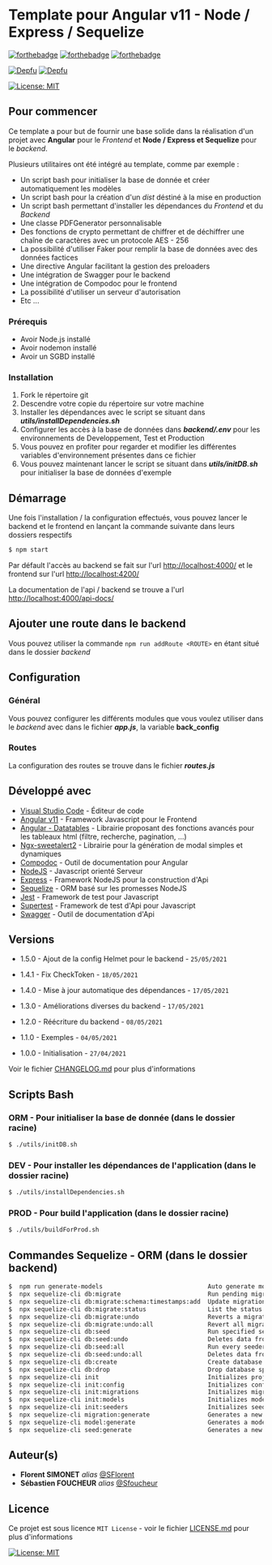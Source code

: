 ﻿# Template pour Angular v11 - Node / Express / Sequelize

[![forthebadge](https://forthebadge.com/images/badges/built-with-love.svg)](https://forthebadge.com) [![forthebadge](https://forthebadge.com/images/badges/it-works-why.svg)](https://forthebadge.com) [![forthebadge](https://forthebadge.com/images/badges/powered-by-black-magic.svg)](https://forthebadge.com)

[![Depfu](https://badges.depfu.com/badges/a89d2322e30be2ad63350af5f0da8885/status.svg)](https://depfu.com) [![Depfu](https://badges.depfu.com/badges/a89d2322e30be2ad63350af5f0da8885/overview.svg)](https://depfu.com/github/SFlorent/template-angular-node?project_id=26257)

[![License: MIT](https://img.shields.io/badge/License-MIT-yellow.svg)](https://opensource.org/licenses/MIT)

## Pour commencer

Ce template a pour but de fournir une base solide dans la réalisation d'un projet avec **Angular** pour le *Frontend* et **Node / Express et Sequelize** pour le *backend*.

Plusieurs utilitaires ont été intégré au template, comme par exemple :

* Un script bash pour initialiser la base de donnée et créer automatiquement les modèles
* Un script bash pour la création d'un *dist* déstiné à la mise en production
* Un script bash permettant d'installer les dépendances du *Frontend* et du *Backend*
* Une classe PDFGenerator personnalisable
* Des fonctions de crypto permettant de chiffrer et de déchiffrer une chaîne de caractères avec un protocole AES - 256
* La possibilité d'utiliser Faker pour remplir la base de données avec des données factices
* Une directive Angular facilitant la gestion des preloaders
* Une intégration de Swagger pour le backend
* Une intégration de Compodoc pour le frontend
* La possibilité d'utiliser un serveur d'autorisation
* Etc ...

### Prérequis

* Avoir Node.js installé
* Avoir nodemon installé
* Avoir un SGBD installé

### Installation

1. Fork le répertoire git
2. Descendre votre copie du répertoire sur votre machine
3. Installer les dépendances avec le script se situant dans ***utils/installDependencies.sh***
4. Configurer les accès à la base de données dans ***backend/.env*** pour les environnements de Developpement, Test et Production
5. Vous pouvez en profiter pour regarder et modifier les différentes variables d'environnement présentes dans ce fichier
6. Vous pouvez maintenant lancer le script se situant dans ***utils/initDB.sh*** pour initialiser la base de données d'exemple

## Démarrage

Une fois l'installation / la configuration effectués, vous pouvez lancer le backend et le frontend en lançant la commande suivante dans leurs dossiers respectifs

```sh
$ npm start
```

Par défault l'accès au backend se fait sur l'url <http://localhost:4000/> et le frontend sur l'url <http://localhost:4200/>

La documentation de l'api / backend se trouve a l'url <http://localhost:4000/api-docs/>

## Ajouter une route dans le backend

Vous pouvez utiliser la commande `npm run addRoute <ROUTE>` en étant situé dans le dossier *backend*

## Configuration

### Général

Vous pouvez configurer les différents modules que vous voulez utiliser dans le *backend* avec dans le fichier ***app.js***, la variable **back_config**

### Routes

La configuration des routes se trouve dans le fichier ***routes.js***

## Développé avec

* [Visual Studio Code](https://code.visualstudio.com/) - Éditeur de code
* [Angular v11](https://angular.io/) - Framework Javascript pour le Frontend
* [Angular - Datatables](http://l-lin.github.io/angular-datatables/#/welcome) - Librairie proposant des fonctions avancés pour les tableaux html (filtre, recherche, pagination, ...)
* [Ngx-sweetalert2](https://www.npmjs.com/package/@sweetalert2/ngx-sweetalert2) - Librairie pour la génération de modal simples et dynamiques
* [Compodoc](https://compodoc.app/) - Outil de documentation pour Angular
* [NodeJS](https://nodejs.org/en/) - Javascript orienté Serveur
* [Express](https://expressjs.com/fr/) - Framework NodeJS pour la construction d'Api
* [Sequelize](https://sequelize.org/) - ORM basé sur les promesses NodeJS
* [Jest](https://jestjs.io/) - Framework de test pour Javascript
* [Supertest](https://www.npmjs.com/package/supertest) - Framework de test d'Api pour Javascript
* [Swagger](https://swagger.io/) - Outil de documentation d'Api

## Versions

* 1.5.0 - Ajout de la config Helmet pour le backend - `25/05/2021`

* 1.4.1 - Fix CheckToken - `18/05/2021`

* 1.4.0 - Mise à jour automatique des dépendances - `17/05/2021`

* 1.3.0 - Améliorations diverses du backend - `17/05/2021`

* 1.2.0 - Réécriture du backend - `08/05/2021`

* 1.1.0 - Exemples - `04/05/2021`

* 1.0.0 - Initialisation - `27/04/2021`

Voir le fichier [CHANGELOG.md](CHANGELOG.md) pour plus d'informations

## Scripts Bash

### ORM - Pour initialiser la base de donnée (dans le dossier racine)

```sh
$ ./utils/initDB.sh
```

### DEV - Pour installer les dépendances de l'application (dans le dossier racine)

```sh
$ ./utils/installDependencies.sh
```

### PROD - Pour build l'application (dans le dossier racine)

```sh
$ ./utils/buildForProd.sh
```

## Commandes Sequelize - ORM (dans le dossier backend)

```sh
$  npm run generate-models                             Auto generate models
$  npx sequelize-cli db:migrate                        Run pending migrations
$  npx sequelize-cli db:migrate:schema:timestamps:add  Update migration table to have timestamps
$  npx sequelize-cli db:migrate:status                 List the status of all migrations
$  npx sequelize-cli db:migrate:undo                   Reverts a migration
$  npx sequelize-cli db:migrate:undo:all               Revert all migrations ran
$  npx sequelize-cli db:seed                           Run specified seeder
$  npx sequelize-cli db:seed:undo                      Deletes data from the database
$  npx sequelize-cli db:seed:all                       Run every seeder
$  npx sequelize-cli db:seed:undo:all                  Deletes data from the database
$  npx sequelize-cli db:create                         Create database specified by configuration
$  npx sequelize-cli db:drop                           Drop database specified by configuration
$  npx sequelize-cli init                              Initializes project
$  npx sequelize-cli init:config                       Initializes configuration
$  npx sequelize-cli init:migrations                   Initializes migrations
$  npx sequelize-cli init:models                       Initializes models
$  npx sequelize-cli init:seeders                      Initializes seeders
$  npx sequelize-cli migration:generate                Generates a new migration file       [aliases: migration:create]
$  npx sequelize-cli model:generate                    Generates a model and its migration  [aliases: model:create]
$  npx sequelize-cli seed:generate                     Generates a new seed file            [aliases: seed:create]
```

## Auteur(s)

* **Florent SIMONET** _alias_ [@SFlorent](https://github.com/SFlorent)
* **Sébastien FOUCHEUR** _alias_ [@Sfoucheur](https://github.com/Sfoucheur)

## Licence

Ce projet est sous licence ``MIT License`` - voir le fichier [LICENSE.md](LICENSE.md) pour plus d'informations

[![License: MIT](https://img.shields.io/badge/License-MIT-yellow.svg)](https://opensource.org/licenses/MIT)
